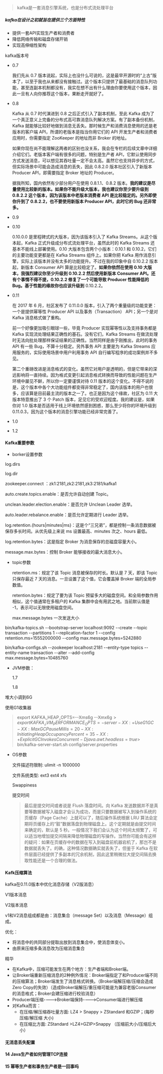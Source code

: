 

> kafka是一套消息引擎系统，也是分布式流处理平台



##### kafka在设计之初就旨在提供三个方面特性

- 提供一套API实现生产者和消费者
- 降低网络传输和磁盘存储开销
- 实现高伸缩性架构

kafka版本号

- 0.7

  我们先从 0.7 版本说起，实际上也没什么可说的，这是最早开源时的“上古”版本了，以至于我也从来都没有接触过。这个版本只提供了最基础的消息队列功能，甚至连副本机制都没有，我实在想不出有什么理由你要使用这个版本，因此一旦有人向你推荐这个版本，果断走开就好了。

- 0.8

  Kafka 从 0.7 时代演进到 0.8 之后正式引入了副本机制，至此 Kafka 成为了一个真正意义上完备的分布式高可靠消息队列解决方案。有了副本备份机制，Kafka 就能够比较好地做到消息无丢失。那时候生产和消费消息使用的还是老版本的客户端 API，所谓的老版本是指当你用它们的 API 开发生产者和消费者应用时，你需要指定 ZooKeeper 的地址而非 Broker 的地址。

  如果你现在尚不能理解这两者的区别也没关系，我会在专栏的后续文章中详细介绍它们。老版本客户端有很多的问题，特别是生产者 API，它默认使用同步方式发送消息，可以想见其吞吐量一定不会太高。虽然它也支持异步的方式，但实际场景中可能会造成消息的丢失，因此 0.8.2.0 版本社区引入了新版本 Producer API，即需要指定 Broker 地址的 Producer。

  据我所知，国内依然有少部分用户在使用 0.8.1.1、0.8.2 版本。**我的建议是尽量使用比较新的版本。如果你不能升级大版本，我也建议你至少要升级到 0.8.2.2 这个版本，因为该版本中老版本消费者 API 是比较稳定的。另外即使你升到了 0.8.2.2，也不要使用新版本 Producer API，此时它的 Bug 还非常多。**

- 0.9

  

- 0.10

  0.10.0.0 是里程碑式的大版本，因为该版本引入了 Kafka Streams。从这个版本起，Kafka 正式升级成分布式流处理平台，虽然此时的 Kafka Streams 还基本不能线上部署使用。0.10 大版本包含两个小版本：0.10.1 和 0.10.2，它们的主要功能变更都是在 Kafka Streams 组件上。如果你把 Kafka 用作消息引擎，实际上该版本并没有太多的功能提升。不过在我的印象中自 0.10.2.2 版本起，新版本 Consumer API 算是比较稳定了。**如果你依然在使用 0.10 大版本，我强烈建议你至少升级到 0.10.2.2 然后使用新版本 Consumer API。还有个事情不得不提，0.10.2.2 修复了一个可能导致 Producer 性能降低的 Bug。基于性能的缘故你也应该升级到** 0.10.2.2。

- 0.11

  在 2017 年 6 月，社区发布了 0.11.0.0 版本，引入了两个重量级的功能变更：一个是提供幂等性 Producer API 以及事务（Transaction） API；另一个是对 Kafka 消息格式做了重构。

  

  前一个好像更加吸引眼球一些，毕竟 Producer 实现幂等性以及支持事务都是 Kafka 实现流处理结果正确性的基石。没有它们，Kafka Streams 在做流处理时无法向批处理那样保证结果的正确性。当然同样是由于刚推出，此时的事务 API 有一些 Bug，不算十分稳定。另外事务 API 主要是为 Kafka Streams 应用服务的，实际使用场景中用户利用事务 API 自行编写程序的成功案例并不多见。

  第二个重磅改进是消息格式的变化。虽然它对用户是透明的，但是它带来的深远影响将一直持续。因为格式变更引起消息格式转换而导致的性能问题在生产环境中屡见不鲜，所以你一定要谨慎对待 0.11 版本的这个变化。不得不说的是，这个版本中各个大功能组件都变得非常稳定了，国内该版本的用户也很多，应该算是目前最主流的版本之一了。也正是因为这个缘故，社区为 0.11 大版本特意推出了 3 个 Patch 版本，足见它的受欢迎程度。我的建议是，如果你对 1.0 版本是否适用于线上环境依然感到困惑，那么至少将你的环境升级到 0.11.0.3，因为这个版本的消息引擎功能已经非常完善了。

- 1.0
- 1.2





#### Kafka重要参数

- borker设置参数

log.dirs

log.dir

zookeeper.connect ：zk1:2181,zk2:2181,zk3:2181/kafka1



auto.create.topics.enable：是否允许自动创建 Topic。

unclean.leader.election.enable：是否允许 Unclean Leader 选举。

auto.leader.rebalance.enable：是否允许定期进行 Leader 选举。



log.retention.{hours|minutes|ms}：这是个“三兄弟”，都是控制一条消息数据被保存多长时间。从优先级上来说 ms 设置最高、minutes 次之、hours 最低。

log.retention.bytes：这是指定 Broker 为消息保存的总磁盘容量大小。

message.max.bytes：控制 Broker 能够接收的最大消息大小。

- topic参数

  retention.ms：规定了该 Topic 消息被保存的时长。默认是 7 天，即该 Topic 只保存最近 7 天的消息。一旦设置了这个值，它会覆盖掉 Broker 端的全局参数值。

  retention.bytes：规定了要为该 Topic 预留多大的磁盘空间。和全局参数作用相似，这个值通常在多租户的 Kafka 集群中会有用武之地。当前默认值是 -1，表示可以无限使用磁盘空间。

  max.message.bytes 一次发送大小  



bin/kafka-topics.sh --bootstrap-server localhost:9092 --create --topic transaction --partitions 1 --replication-factor 1 --config retention.ms=15552000000 --config max.message.bytes=5242880

bin/kafka-configs.sh --zookeeper localhost:2181 --entity-type topics --entity-name transaction --alter --add-config max.message.bytes=10485760



- JVM参数：

  1.7

  1.8

堆大小调到6G  

使用G1收集器

> export KAFKA_HEAP_OPTS=--Xms6g  --Xmx6g$> export KAFKA_JVM_PERFORMANCE_OPTS= -server -XX:+UseG1GC -XX:MaxGCPauseMillis=20 -XX:InitiatingHeapOccupancyPercent=35 -XX:+ExplicitGCInvokesConcurrent -Djava.awt.headless=true$> bin/kafka-server-start.sh config/server.properties

- OS参数

  文件描述符限制: ulimit -n 1000000

  文件系统类型: ext3 ext4 xfs

  Swappiness

  提交时间

  > 最后是提交时间或者说是 Flush 落盘时间。向 Kafka 发送数据并不是真要等数据被写入磁盘才会认为成功，而是只要数据被写入到操作系统的页缓存（Page Cache）上就可以了，随后操作系统根据 LRU 算法会定期将页缓存上的“脏”数据落盘到物理磁盘上。这个定期就是由提交时间来确定的，默认是 5 秒。一般情况下我们会认为这个时间太频繁了，可以适当地增加提交间隔来降低物理磁盘的写操作。当然你可能会有这样的疑问：如果在页缓存中的数据在写入到磁盘前机器宕机了，那岂不是数据就丢失了。的确，这种情况数据确实就丢失了，但鉴于 Kafka 在软件层面已经提供了多副本的冗余机制，因此这里稍微拉大提交间隔去换取性能还是一个合理的做法。





#### Kafk压缩算法

kafka在0.11.0版本中优化消息存储（V2版消息）

V1版本消息

V2版本消息

v1和V2消息组成都是由：消息集合（message Set）以及消息（Message）组成。

优化：

- 将消息中的共同部分提取出放到消息集合中，使消息体变小。
- 由原来压缩多条消息改为压缩消息集合

精华

- 在Kafka中，压缩可能发生在两个地方：生产者端和Broker端。
- 让Broker端重新压缩消息的2种例外情况：Broker端指定了和Producer端不同的压缩算法；Broker端发生了消息格式转换。（Broker端解压缩/压缩会造成Zero Copy的失效）（造成Broker端解压/重压缩可能是为兼容老版Consumer的消息格式；Broker会建压缩进行校验消息）
- Producer端压缩---->Broker端保持---->Consumer端进行解压缩
- 对Kafka而言：
  - 在压缩/解压缩吞吐量方面:  LZ4 > Snappy > ZStandard  和GZIP；(每秒压缩/解压缩 大小)
  - 在压缩比方面: ZStandard >LZ4>GZIP>Snappy （压缩前大小/压缩后大小）



#### 无消息丢失配置







#### 14 Java生产者如何管理TCP连接





#### 15 幂等生产者和事务生产者是一回事吗



